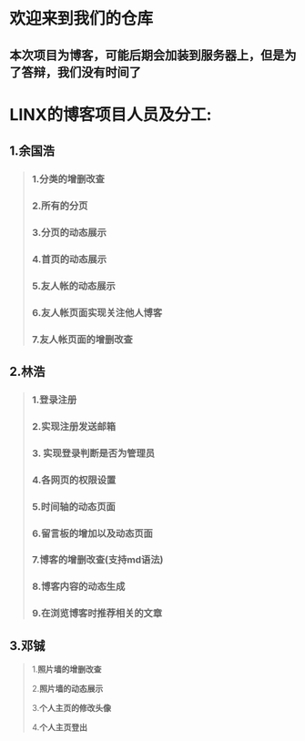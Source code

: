 # 欢迎来到我们的仓库 

##  本次项目为博客，可能后期会加装到服务器上，但是为了答辩，我们没有时间了



# LINX的博客项目人员及分工:

## 1.余国浩

>### 1.分类的增删改查
>
>### 2.所有的分页
>
>### 3.分页的动态展示 
>
>### 4.首页的动态展示 
>
>### 5.友人帐的动态展示
>
>### 6.友人帐页面实现关注他人博客
>
>### 7.友人帐页面的增删改查
>
>

## 2.林浩

> ### 1.登录注册
>
> ### 2.实现注册发送邮箱
>
> ### 3. 实现登录判断是否为管理员
>
> ### 4.各网页的权限设置
>
> ### 5.时间轴的动态页面
>
> ### 6.留言板的增加以及动态页面
>
> ### 7.博客的增删改查(支持md语法)
>
> ### 8.博客内容的动态生成
>
> ### 9.在浏览博客时推荐相关的文章

## 3.邓铖

> 1.**照片墙的增删改查**
>
> 2.**照片墙的动态展示**
>
> 3.**个人主页的修改头像**
>
> 4.**个人主页登出**

